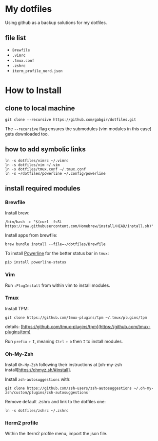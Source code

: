 # My dotfiles

Using github as a backup solutions for my dotfiles.

## file list

- `Brewfile`
- `.vimrc`
- `.tmux.conf`
- `.zshrc`
- `iterm_profile_nord.json`

# How to Install

## clone to local machine

`git clone --recursive https://github.com/gabgir/dotfiles.git`

The `--recursive` flag ensures the submodules (vim modules in this case) gets downloaded too.

## how to add symbolic links

```
ln -s dotfiles/vimrc ~/.vimrc
ln -s dotfiles/vim ~/.vim
ln -s dotfiles/tmux.conf ~/.tmux.conf
ln -s ~/dotfiles/powerline ~/.config/powerline
```

## install required modules

### Brewfile

Install brew:
```
/bin/bash -c "$(curl -fsSL https://raw.githubusercontent.com/Homebrew/install/HEAD/install.sh)"
```

Install apps from brewfile:
```
brew bundle install --file=~/dotfiles/Brewfile
```

To install [Powerline](https://powerline.readthedocs.io/en/master/installation.html) for the better status bar in `tmux`:
```
pip install powerline-status
```

### Vim

Run `:PlugInstall` from within vim to install modules.

### Tmux

Install TPM:
```
git clone https://github.com/tmux-plugins/tpm ~/.tmux/plugins/tpm
```
details: [https://github.com/tmux-plugins/tpm](https://github.com/tmux-plugins/tpm)

Run `prefix` + `I`, meaning `Ctrl` + `b` then `I` to install modules.

### Oh-My-Zsh

Install `Oh-My-Zsh` following their instructions at [oh-my-zsh install[https://ohmyz.sh/#install].

Install `zsh-autosuggestions` with:
```
git clone https://github.com/zsh-users/zsh-autosuggestions ~/.oh-my-zsh/custom/plugins/zsh-autosuggestions`
```

Remove default .zshrc and link to the dotfiles one:
```
ln -s dotfiles/zshrc ~/.zshrc
```

### Iterm2 profile

Within the Iterm2 profile menu, import the json file.
